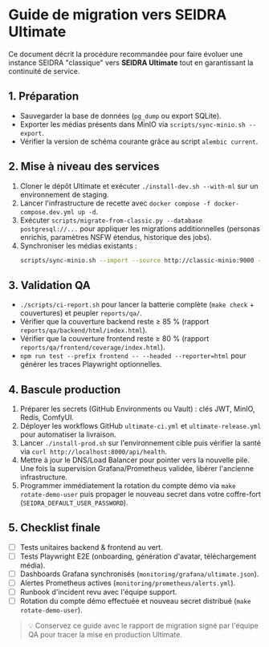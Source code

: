 # Guide de migration vers SEIDRA Ultimate

Ce document décrit la procédure recommandée pour faire évoluer une instance SEIDRA "classique" vers **SEIDRA Ultimate** tout en garantissant la continuité de service.

## 1. Préparation
- Sauvegarder la base de données (`pg_dump` ou export SQLite).
- Exporter les médias présents dans MinIO via `scripts/sync-minio.sh --export`.
- Vérifier la version de schéma courante grâce au script `alembic current`.

## 2. Mise à niveau des services
1. Cloner le dépôt Ultimate et exécuter `./install-dev.sh --with-ml` sur un environnement de staging.
2. Lancer l'infrastructure de recette avec `docker compose -f docker-compose.dev.yml up -d`.
3. Exécuter `scripts/migrate-from-classic.py --database postgresql://...` pour appliquer les migrations additionnelles (personas enrichis, paramètres NSFW étendus, historique des jobs).
4. Synchroniser les médias existants :
   ```bash
   scripts/sync-minio.sh --import --source http://classic-minio:9000 --target http://ultimate-minio:9000
   ```

## 3. Validation QA
- `./scripts/ci-report.sh` pour lancer la batterie complète (`make check` + couvertures) et peupler `reports/qa/`.
- Vérifier que la couverture backend reste ≥ 85 % (rapport `reports/qa/backend/html/index.html`).
- Vérifier que la couverture frontend reste ≥ 80 % (rapport `reports/qa/frontend/coverage/index.html`).
- `npm run test --prefix frontend -- --headed --reporter=html` pour générer les traces Playwright optionnelles.

## 4. Bascule production
1. Préparer les secrets (GitHub Environments ou Vault) : clés JWT, MinIO, Redis, ComfyUI.
2. Déployer les workflows GitHub `ultimate-ci.yml` et `ultimate-release.yml` pour automatiser la livraison.
3. Lancer `./install-prod.sh` sur l'environnement cible puis vérifier la santé via `curl http://localhost:8000/api/health`.
4. Mettre à jour le DNS/Load Balancer pour pointer vers la nouvelle pile. Une fois la supervision Grafana/Prometheus validée, libérer l'ancienne infrastructure.
5. Programmer immédiatement la rotation du compte démo via `make rotate-demo-user` puis propager le nouveau secret dans votre coffre-fort (`SEIDRA_DEFAULT_USER_PASSWORD`).

## 5. Checklist finale
- [ ] Tests unitaires backend & frontend au vert.
- [ ] Tests Playwright E2E (onboarding, génération d'avatar, téléchargement média).
- [ ] Dashboards Grafana synchronisés (`monitoring/grafana/ultimate.json`).
- [ ] Alertes Prometheus actives (`monitoring/prometheus/alerts.yml`).
- [ ] Runbook d'incident revu avec l'équipe support.
- [ ] Rotation du compte démo effectuée et nouveau secret distribué (`make rotate-demo-user`).

> 💡 Conservez ce guide avec le rapport de migration signé par l'équipe QA pour tracer la mise en production Ultimate.
